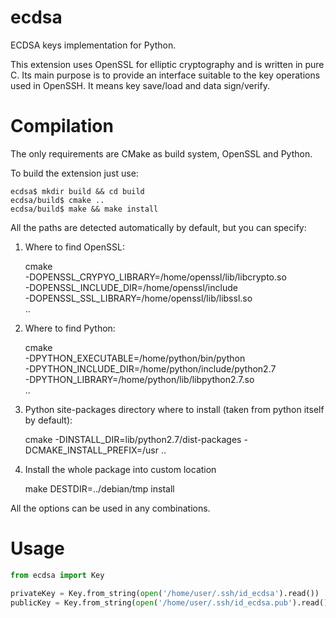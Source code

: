 ecdsa
=====

ECDSA keys implementation for Python.

This extension uses OpenSSL for elliptic cryptography and is written in pure C.
Its main purpose is to provide an interface suitable to the key operations used
in OpenSSH. It means key save/load and data sign/verify.


Compilation
===========

The only requirements are CMake as build system, OpenSSL and Python.

To build the extension just use:

    ecdsa$ mkdir build && cd build
    ecdsa/build$ cmake ..
    ecdsa/build$ make && make install
  
All the paths are detected automatically by default, but you can specify:

1. Where to find OpenSSL:

    cmake \
        -DOPENSSL_CRYPYO_LIBRARY=/home/openssl/lib/libcrypto.so \
        -DOPENSSL_INCLUDE_DIR=/home/openssl/include \
        -DOPENSSL_SSL_LIBRARY=/home/openssl/lib/libssl.so \
        ..

2. Where to find Python:

    cmake \
        -DPYTHON_EXECUTABLE=/home/python/bin/python \
        -DPYTHON_INCLUDE_DIR=/home/python/include/python2.7 \
        -DPYTHON_LIBRARY=/home/python/lib/libpython2.7.so \
        ..
    
3. Python site-packages directory where to install (taken from python itself by default):

   cmake -DINSTALL_DIR=lib/python2.7/dist-packages -DCMAKE_INSTALL_PREFIX=/usr ..

4. Install the whole package into custom location

    make DESTDIR=../debian/tmp install
  
All the options can be used in any combinations.


Usage
=====

```python
from ecdsa import Key

privateKey = Key.from_string(open('/home/user/.ssh/id_ecdsa').read())
publicKey = Key.from_string(open('/home/user/.ssh/id_ecdsa.pub').read().split(' ')[1])
```
